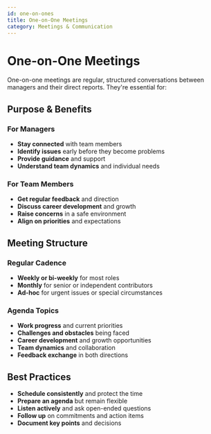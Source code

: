 ```yaml
---
id: one-on-ones
title: One-on-One Meetings
category: Meetings & Communication
---
```


# One-on-One Meetings

One-on-one meetings are regular, structured conversations between managers and their direct reports. They're essential for:

## Purpose & Benefits

### For Managers

- **Stay connected** with team members
- **Identify issues** early before they become problems
- **Provide guidance** and support
- **Understand team dynamics** and individual needs

### For Team Members

- **Get regular feedback** and direction
- **Discuss career development** and growth
- **Raise concerns** in a safe environment
- **Align on priorities** and expectations

## Meeting Structure

### Regular Cadence

- **Weekly or bi-weekly** for most roles
- **Monthly** for senior or independent contributors
- **Ad-hoc** for urgent issues or special circumstances

### Agenda Topics

- **Work progress** and current priorities
- **Challenges and obstacles** being faced
- **Career development** and growth opportunities
- **Team dynamics** and collaboration
- **Feedback exchange** in both directions

## Best Practices

- **Schedule consistently** and protect the time
- **Prepare an agenda** but remain flexible
- **Listen actively** and ask open-ended questions
- **Follow up** on commitments and action items
- **Document key points** and decisions
